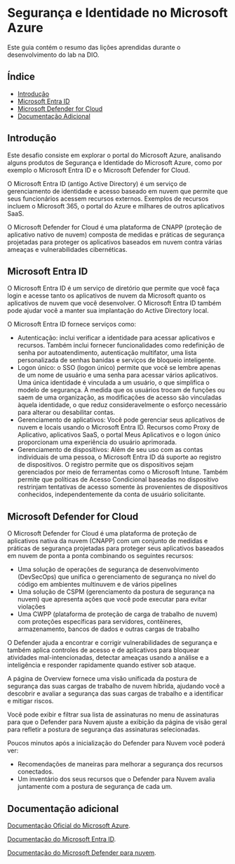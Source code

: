# Segurança e Identidade no Microsoft Azure

Este guia contém o resumo das lições aprendidas durante o desenvolvimento do lab na DIO.

## Índice
- [Introdução](#introdução)
- [Microsoft Entra ID](#microsoft-entra-id)
- [Microsoft Defender for Cloud](#microsoft-defender-for-cloud)
- [Documentação Adicional](#documentação-adicional)

## Introdução

Este desafio consiste em explorar o portal do Microsoft Azure, analisando alguns produtos de Segurança e Identidade do Microsoft Azure, como por exemplo o Microsoft Entra ID e o Microsoft Defender for Cloud.

O Microsoft Entra ID (antigo Active Directory) é um serviço de gerenciamento de identidade e acesso baseado em nuvem que permite que seus funcionários acessem recursos externos. Exemplos de recursos incluem o Microsoft 365, o portal do Azure e milhares de outros aplicativos SaaS.

O Microsoft Defender for Cloud é uma plataforma de CNAPP (proteção de aplicativo nativo de nuvem) composta de medidas e práticas de segurança projetadas para proteger os aplicativos baseados em nuvem contra várias ameaças e vulnerabilidades cibernéticas. 

## Microsoft Entra ID

O Microsoft Entra ID é um serviço de diretório que permite que você faça login e acesse tanto os aplicativos de nuvem da Microsoft quanto os aplicativos de nuvem que você desenvolver. O Microsoft Entra ID também pode ajudar você a manter sua implantação do Active Directory local.

O Microsoft Entra ID fornece serviços como:
- Autenticação: inclui verificar a identidade para acessar aplicativos e recursos. Também inclui fornecer funcionalidades como redefinição de senha por autoatendimento, autenticação multifator, uma lista personalizada de senhas banidas e serviços de bloqueio inteligente.
- Logon único: o SSO (logon único) permite que você se lembre apenas de um nome de usuário e uma senha para acessar vários aplicativos. Uma única identidade é vinculada a um usuário, o que simplifica o modelo de segurança. À medida que os usuários trocam de funções ou saem de uma organização, as modificações de acesso são vinculadas àquela identidade, o que reduz consideravelmente o esforço necessário para alterar ou desabilitar contas.
- Gerenciamento de aplicativos: Você pode gerenciar seus aplicativos de nuvem e locais usando o Microsoft Entra ID. Recursos como Proxy de Aplicativo, aplicativos SaaS, o portal Meus Aplicativos e o logon único proporcionam uma experiência do usuário aprimorada.
- Gerenciamento de dispositivos: Além de seu uso com as contas individuais de uma pessoa, o Microsoft Entra ID dá suporte ao registro de dispositivos. O registro permite que os dispositivos sejam gerenciados por meio de ferramentas como o Microsoft Intune. Também permite que políticas de Acesso Condicional baseadas no dispositivo restrinjam tentativas de acesso somente às provenientes de dispositivos conhecidos, independentemente da conta de usuário solicitante.

## Microsoft Defender for Cloud

O Microsoft Defender for Cloud é uma plataforma de proteção de aplicativos nativa da nuvem (CNAPP) com um conjunto de medidas e práticas de segurança projetadas para proteger seus aplicativos baseados em nuvem de ponta a ponta combinando os seguintes recursos:
- Uma solução de operações de segurança de desenvolvimento (DevSecOps) que unifica o gerenciamento de segurança no nível do código em ambientes multinuvem e de vários pipelines
- Uma solução de CSPM (gerenciamento da postura de segurança na nuvem) que apresenta ações que você pode executar para evitar violações
- Uma CWPP (plataforma de proteção de carga de trabalho de nuvem) com proteções específicas para servidores, contêineres, armazenamento, bancos de dados e outras cargas de trabalho

O Defender ajuda a encontrar e corrigir vulnerabilidades de segurança e também aplica controles de acesso e de aplicativos para bloquear atividades mal-intencionadas, detectar ameaças usando a análise e a inteligência e responder rapidamente quando estiver sob ataque.

A página de Overview fornece uma visão unificada da postura de segurança das suas cargas de trabalho de nuvem híbrida, ajudando você a descobrir e avaliar a segurança das suas cargas de trabalho e a identificar e mitigar riscos.

Você pode exibir e filtrar sua lista de assinaturas no menu de assinaturas para que o Defender para Nuvem ajuste a exibição da página de visão geral para refletir a postura de segurança das assinaturas selecionadas.

Poucos minutos após a inicialização do Defender para Nuvem você poderá ver:
- Recomendações de maneiras para melhorar a segurança dos recursos conectados.
- Um inventário dos seus recursos que o Defender para Nuvem avalia juntamente com a postura de segurança de cada um.

## Documentação adicional

[Documentação Oficial do Microsoft Azure](https://docs.microsoft.com/azure).

[Documentação do Microsoft Entra ID](https://learn.microsoft.com/pt-br/entra/identity/?WT.mc_id=APC-AzureActiveDirectory).

[Documentação do Microsoft Defender para nuvem](https://learn.microsoft.com/pt-br/azure/defender-for-cloud/?wt.mc_id=defenderforcloud_inproduct_portal_external).